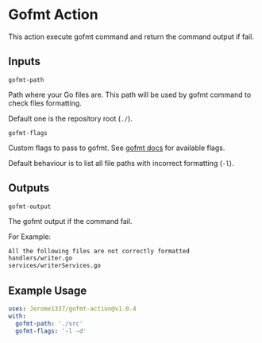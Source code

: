# Gofmt Action

This action execute gofmt command and return the command output if fail.

## Inputs

`gofmt-path`

Path where your Go files are.
This path will be used by gofmt command to check files formatting.

Default one is the repository root (`./`).

`gofmt-flags`

Custom flags to pass to gofmt. 
See [gofmt docs](https://golang.org/cmd/gofmt/) for available flags.

Default behaviour is to list all file paths with incorrect formatting (`-l`).

## Outputs

`gofmt-output`

The gofmt output if the command fail.

For Example:

```bash
All the following files are not correctly formatted
handlers/writer.go
services/writerServices.go
```

## Example Usage

```yaml
uses: Jerome1337/gofmt-action@v1.0.4
with:
  gofmt-path: './src'
  gofmt-flags: '-l -d'
````
